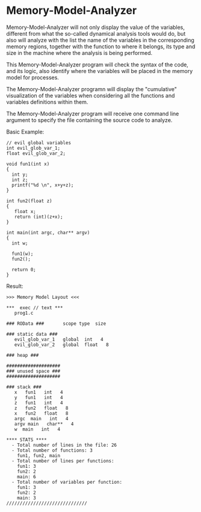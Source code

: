# Memory-Model-Analyzer

Memory-Model-Analyzer will not only display the value of the variables, different from what the so-called dynamical analysis tools would do, but also will analyze with the list the name of the variables in the corresponding memory regions, together with the function to where it belongs, its type and size in the machine where the analysis is being performed.

This Memory-Model-Analyzer program will check the syntax of the code, and its logic, also identify where the variables will be placed in the memory model for processes.

The Memory-Model-Analyzer programn will display the "cumulative" visualization of the variables when considering all the functions and variables definitions within them.

The Memory-Model-Analyzer program will receive one command line argument to specify the file containing the source code to analyze.

Basic Example:

```
// evil global variables
int evil_glob_var_1;
float evil_glob_var_2;

void fun1(int x)
{
  int y;
  int z;
  printf("%d \n", x+y+z); 
}

int fun2(float z)
{
   float x;
   return (int)(z+x);
}

int main(int argc, char** argv)
{
  int w;

  fun1(w);
  fun2();

  return 0;
}
```
Result:

```
>>> Memory Model Layout <<<

***  exec // text ***
   prog1.c

### ROData ###       scope type  size

### static data ###
   evil_glob_var_1   global  int   4
   evil_glob_var_2   global  float   8

### heap ###

####################
### unused space ###
####################

### stack ###
   x   fun1   int   4
   y   fun1   int   4
   z   fun1   int   4
   z   fun2   float   8
   x   fun2   float   8
   argc  main   int   4
   argv main   char**   4
   w  main   int   4

**** STATS ****
  - Total number of lines in the file: 26
  - Total number of functions: 3
    fun1, fun2, main
  - Total number of lines per functions:
    fun1: 3
    fun2: 2
    main: 6
  - Total number of variables per function:
    fun1: 3
    fun2: 2
    main: 3
//////////////////////////////
```
